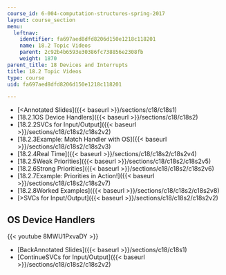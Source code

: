 ```yaml
---
course_id: 6-004-computation-structures-spring-2017
layout: course_section
menu:
  leftnav:
    identifier: fa697aed8dfd8206d150e1218c118201
    name: 18.2 Topic Videos
    parent: 2c92b4b6593e30386fc738856e2308fb
    weight: 1870
parent_title: 18 Devices and Interrupts
title: 18.2 Topic Videos
type: course
uid: fa697aed8dfd8206d150e1218c118201

---
```


*   [<Annotated Slides]({{< baseurl >}}/sections/c18/c18s1)
*   [18.2.1OS Device Handlers]({{< baseurl >}}/sections/c18/c18s2)
*   [18.2.2SVCs for Input/Output]({{< baseurl >}}/sections/c18/c18s2/c18s2v2)
*   [18.2.3Example: Match Handler with OS]({{< baseurl >}}/sections/c18/c18s2/c18s2v3)
*   [18.2.4Real Time]({{< baseurl >}}/sections/c18/c18s2/c18s2v4)
*   [18.2.5Weak Priorities]({{< baseurl >}}/sections/c18/c18s2/c18s2v5)
*   [18.2.6Strong Priorities]({{< baseurl >}}/sections/c18/c18s2/c18s2v6)
*   [18.2.7Example: Priorities in Action!]({{< baseurl >}}/sections/c18/c18s2/c18s2v7)
*   [18.2.8Worked Examples]({{< baseurl >}}/sections/c18/c18s2/c18s2v8)
*   [\>SVCs for Input/Output]({{< baseurl >}}/sections/c18/c18s2/c18s2v2)

OS Device Handlers
------------------

{{< youtube 8MWU1PxvaDY >}}

*   [BackAnnotated Slides]({{< baseurl >}}/sections/c18/c18s1)
*   [ContinueSVCs for Input/Output]({{< baseurl >}}/sections/c18/c18s2/c18s2v2)